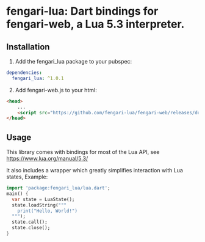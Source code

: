# fengari-lua: Dart bindings for fengari-web, a Lua 5.3 interpreter.

## Installation

1. Add the fengari_lua package to your pubspec:

```yaml
dependencies:
  fengari_lua: ^1.0.1
```

2. Add fengari-web.js to your html:

```html
<head>
    ...
    <script src="https://github.com/fengari-lua/fengari-web/releases/download/v0.1.4/fengari-web.js"></script>
</head>
```

## Usage

This library comes with bindings for most of the Lua API, see https://www.lua.org/manual/5.3/

It also includes a wrapper which greatly simplifies interaction with Lua states, Example:

```dart
import 'package:fengari_lua/lua.dart';
main() {
  var state = LuaState();
  state.loadString("""
    print("Hello, World!")
  """);
  state.call();
  state.close();
}
```
